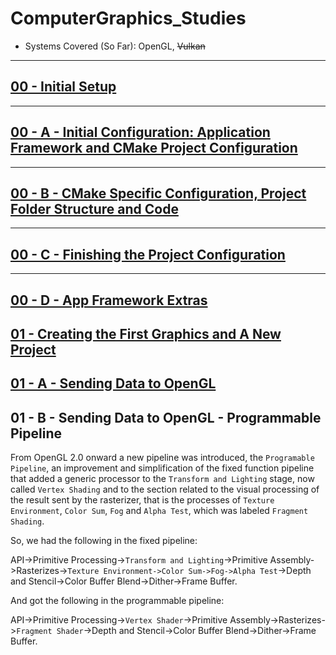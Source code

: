 # ComputerGraphics_Studies
- Systems Covered (So Far): OpenGL, ~~Vulkan~~
________________________________________________________________________________
## [00 - Initial Setup](https://github.com/hiperlogic/ComputerGraphics_Studies/blob/master/README.md)

________________________________________________________________________________
## [00 - A - Initial Configuration: Application Framework and CMake Project Configuration](https://github.com/hiperlogic/ComputerGraphics_Studies/blob/00_CMake_Project_Create/README.md)

________________________________________________________________________________
## [00 - B - CMake Specific Configuration, Project Folder Structure and Code](https://github.com/hiperlogic/ComputerGraphics_Studies/blob/00_a_Project_Structure_And_Setup/README.md)

________________________________________________________________________________
## [00 - C - Finishing the Project Configuration](https://github.com/hiperlogic/ComputerGraphics_Studies/blob/00_b_app_framework/README.md)

________________________________________________________________________________
## [00 - D - App Framework Extras](https://github.com/hiperlogic/ComputerGraphics_Studies/blob/00_c_app_framework_extras/README.md)

## [01 - Creating the First Graphics and A New Project](https://github.com/hiperlogic/ComputerGraphics_Studies/blob/01_OpenGL_The_First_Graphics/README.md)

## [01 - A - Sending Data to OpenGL](https://github.com/hiperlogic/ComputerGraphics_Studies/blob/01_a_plain_triangle/README.md)

## 01 - B - Sending Data to OpenGL - Programmable Pipeline

From OpenGL 2.0 onward a new pipeline was introduced, the `Programable Pipeline`, an improvement and simplification of the fixed function pipeline that added a generic processor to the `Transform and Lighting` stage, now called `Vertex Shading` and to the section related to the visual processing of the result sent by the rasterizer, that is the processes of `Texture Environment`, `Color Sum`, `Fog` and `Alpha Test`, which was labeled `Fragment Shading`.

So, we had the following in the fixed pipeline:

API->Primitive Processing->`Transform and Lighting`->Primitive Assembly->Rasterizes->`Texture Environment->Color Sum->Fog->Alpha Test`->Depth and Stencil->Color Buffer Blend->Dither->Frame Buffer.

And got the following in the programmable pipeline:

API->Primitive Processing->`Vertex Shader`->Primitive Assembly->Rasterizes->`Fragment Shader`->Depth and Stencil->Color Buffer Blend->Dither->Frame Buffer.

